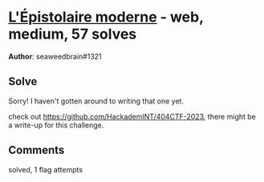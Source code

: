 [L'Épistolaire moderne](challenge_files/README.md) - web, medium, 57 solves
===

**Author**: seaweedbrain#1321    

## Solve

Sorry! I haven't gotten around to writing that one yet.

check out https://github.com/HackademINT/404CTF-2023, there might be a write-up for this challenge.

## Comments

solved, 1 flag attempts